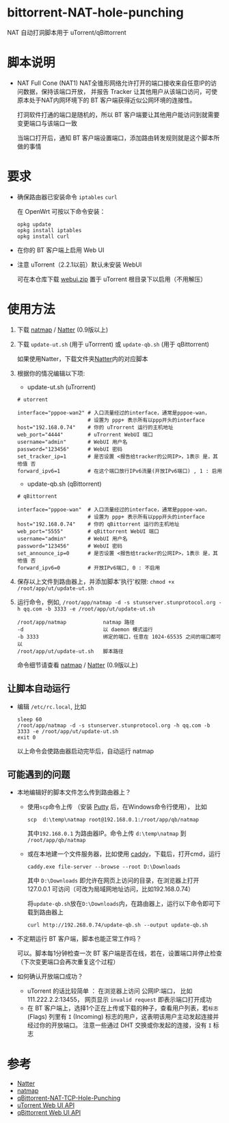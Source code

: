 # bittorrent-NAT-hole-punching
 NAT 自动打洞脚本用于 uTorrent/qBittorrent
# 脚本说明
- NAT Full Cone (NAT1) NAT全锥形网络允许打开的端口接收来自任意IP的访问数据，保持该端口开放，
  并报告 Tracker 让其他用户从该端口访问，可使原本处于NAT内网环境下的 BT 客户端获得近似公网环境的连接性。
   
  打洞软件打通的端口是随机的，所以 BT 客户端要让其他用户能访问到就需要变更端口与该端口一致
   
  当端口打开后，通知 BT 客户端设置端口，添加路由转发规则就是这个脚本所做的事情
   
# 要求
- 确保路由器已安装命令 `iptables` `curl`

  在 OpenWrt 可按以下命令安装：
  ```
  opkg update
  opkg install iptables
  opkg install curl
  ```
- 在你的 BT 客户端上启用 Web UI
- 注意 uTorrent（2.2.1以前）默认未安装 WebUI

  可在本仓库下载 [webui.zip](/webui.zip) 置于 uTorrent 根目录下以启用（不用解压）
  
# 使用方法
1. 下载 [natmap](https://github.com/heiher/natmap) / [Natter](https://github.com/MikeWang000000/Natter) (0.9版以上)

2. 下载 `update-ut.sh` (用于 uTorrrent) 或 `update-qb.sh` (用于 qBittorrent)
   
   如果使用Natter，下载文件夹[Natter](/Natter)内的对应脚本

3. 根据你的情况编辑以下项:
   - update-ut.sh (uTrorrent)
   ```
   # utorrent

   interface="pppoe-wan2" # 入口流量经过的interface，通常是pppoe-wan，
                          # 设置为 ppp+ 表示所有以ppp开头的interface
   host="192.168.0.74"    # 你的 uTrorrent 运行的主机地址
   web_port="4444"        # uTrorrent WebUI 端口
   username="admin"       # WebUI 用户名
   password="123456"      # WebUI 密码
   set_tracker_ip=1       # 是否设置 <报告给tracker的公网IP>，1表示 是，其他值 否
   forward_ipv6=1         # 在这个端口放行IPv6流量(开放IPv6端口) , 1 : 启用
   ```
   
   - update-qb.sh (qBittorrent)
   ```
   # qBittorrent

   interface="pppoe-wan"  # 入口流量经过的interface，通常是pppoe-wan，
                          # 设置为 ppp+ 表示所有以ppp开头的interface
   host="192.168.0.74"    # 你的 qBittorrent 运行的主机地址
   web_port="5555"        # qBittorrent WebUI 端口
   username="admin"       # WebUI 用户名
   password="123456"      # WebUI 密码
   set_announce_ip=0      # 是否设置 <报告给tracker的公网IP>，1表示 是，其他值 否
   forward_ipv6=0         # 开放IPv6端口, 0 : 不启用
   ```
4. 保存以上文件到路由器上，并添加脚本'执行'权限: `chmod +x /root/app/ut/update-ut.sh`

5. 运行命令，例如, `/root/app/natmap -d -s stunserver.stunprotocol.org -h qq.com -b 3333 -e /root/app/ut/update-ut.sh`
   ```
   /root/app/natmap            natmap 路径
   -d                          以 daemon 模式运行
   -b 3333                     绑定的端口，任意在 1024-65535 之间的端口都可以
   /root/app/ut/update-ut.sh   脚本路径
   ```
   命令细节请查看 [natmap](https://github.com/heiher/natmap) / [Natter](https://github.com/MikeWang000000/Natter) (0.9版以上)

## 让脚本自动运行
- 编辑 `/etc/rc.local`, 比如
  ```
  sleep 60
  /root/app/natmap -d -s stunserver.stunprotocol.org -h qq.com -b 3333 -e /root/app/ut/update-ut.sh
  exit 0
  ```
  以上命令会使路由器启动完毕后，自动运行 natmap

## 可能遇到的问题
- 本地编辑好的脚本文件怎么传到路由器上？

  - 使用`scp`命令上传 （安装 [Putty](https://www.putty.org) 后，在Windows命令行使用）， 比如
    ```
    scp  d:\temp\natmap root@192.168.0.1:/root/app/qb/natmap
    ```
    其中`192.168.0.1` 为路由器IP。命令上传 `d:\temp\natmap` 到 `/root/app/qb/natmap`
  
  - 或在本地建一个文件服务器，比如使用 [caddy](https://caddyserver.com/download)，下载后，打开cmd，运行
    ```
    caddy.exe file-server --browse --root D:\Downloads
    ```
    其中 `D:\Downloads` 即允许在网页上访问的目录，在浏览器上打开 127.0.0.1 可访问（可改为局域网地址访问，比如192.168.0.74）
  
    将`update-qb.sh`放在`D:\Downloads`内，在路由器上，运行以下命令即可下载到路由器上
    ```
    curl http://192.268.0.74/update-qb.sh --output update-qb.sh
    ```
  
- 不定期运行 BT 客户端，脚本也能正常工作吗？

  可以。脚本每1分钟检查一次 BT 客户端是否在线，若在，设置端口并停止检查（下次变更端口会再次重复这个过程）
  
- 如何确认开放端口成功？
  - uTorrent 的话比较简单 ： 
    在浏览器上访问 公网IP:端口， 比如 111.222.2.2:13455， 网页显示 `invalid request` 即表示端口打开成功
  - 在 BT 客户端上，选择1个正在上传或下载的种子，查看用户列表，若`标志`(Flags) 列里有 `I` (Incoming) 标志的用户，这表明该用户主动发起连接并经过你的开放端口。 
    注意一些通过 DHT 交换或你发起的连接，没有 `I` 标志
    
# 参考
  - [Natter](https://github.com/MikeWang000000/Natter)
  - [natmap](https://github.com/heiher/natmap)
  - [qBittorrent-NAT-TCP-Hole-Punching](https://github.com/Mythologyli/qBittorrent-NAT-TCP-Hole-Punching)
  - [uTorrent Web UI API](https://github.com/bittorrent/webui/wiki/Web-UI-API)
  - [qBittorrent Web UI API](https://github.com/qbittorrent/qBittorrent/wiki/WebUI-API-(qBittorrent-4.1))
